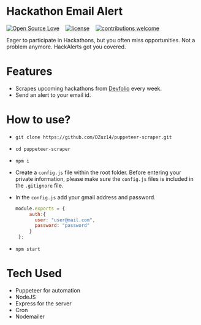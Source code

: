 # Hackathon Email Alert

[![Open Source Love](https://badges.frapsoft.com/os/v2/open-source.svg?v=102)](https://github.com/git-shashwat/Open-Chat-Rooms)  &nbsp;&nbsp;
[![license](https://img.shields.io/github/license/mashape/apistatus.svg)](https://github.com/git-shashwat/Open-Chat-Rooms)  &nbsp;&nbsp;
[![contributions welcome](https://img.shields.io/badge/contributions-welcome-brightgreen.svg?style=flat)](https://github.com/juveria-manzar/hackathon-email-alert)

Eager to participate in Hackathons, but you often miss opportunities. Not a problem anymore. HackAlerts got you covered.

# Features
- Scrapes upcoming hackathons from [Devfolio](https://devfolio.co/) every week.
- Send an alert to your email id.

# How to use?
- `git clone https://github.com/DZuz14/puppeteer-scraper.git`
- `cd puppeteer-scraper`
- `npm i`
-  Create a `config.js` file within the root folder. Before entering your private information, please make sure the `config.js` files is included in the `.gitignore` file. 
-  In the `config.js` add your gmail address and password.

   ```javascript
   module.exports = {
        auth:{
          user: "user@mail.com",
          password: "password"
        }
    };
   ```
- `npm start`

# Tech Used
- Puppeteer for automation
- NodeJS
- Express for the server
- Cron
- Nodemailer
